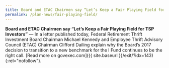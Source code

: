 ```yaml
---
title: Board and ETAC Chairmen say “Let’s Keep a Fair Playing Field for TSP Investors”
permalink: /plan-news/fair-playing-field/
---
```

**Board and ETAC Chairmen say &#8220;Let’s Keep a Fair Playing Field for TSP Investors&#8221;** &#8212; In a letter published today, Federal Retirement Thrift Investment Board Chairman Michael Kennedy and Employee Thrift Advisory Council (ETAC) Chairman Clifford Dailing explain why the Board’s 2017 decision to transition to a new benchmark for the I Fund continues to be the right call. [Read more on govexec.com]({{ site.baseurl }}/exit/?idx=143){:rel="nofollow"}.
